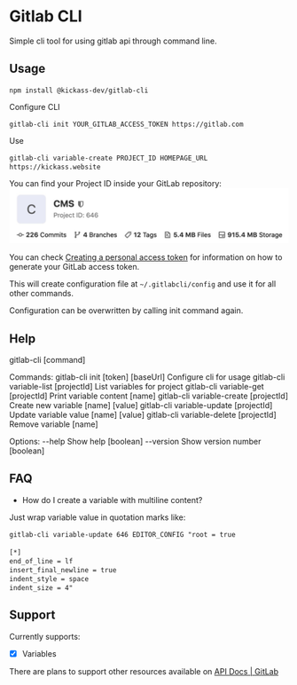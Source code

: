 # Gitlab CLI

Simple cli tool for using gitlab api through command line.

## Usage

```
npm install @kickass-dev/gitlab-cli
```

Configure CLI
```
gitlab-cli init YOUR_GITLAB_ACCESS_TOKEN https://gitlab.com
```

Use
```
gitlab-cli variable-create PROJECT_ID HOMEPAGE_URL https://kickass.website
```

You can find your Project ID inside your GitLab repository:
![Where is my Project ID](https://github.com/capJavert/gitlab-cli/raw/master/images/where-is-my-project-id.jpg "Where is my Project ID")

You can check [Creating a personal access token](https://docs.gitlab.com/ee/user/profile/personal_access_tokens.html#creating-a-personal-access-token) for information on how to generate your GitLab access token.

This will create configuration file at `~/.gitlabcli/config` and use it for all other commands.

Configuration can be overwritten by calling init command again.

## Help

gitlab-cli [command]

Commands:
  gitlab-cli init [token] [baseUrl]         Configure cli for usage
  gitlab-cli variable-list [projectId]      List variables for project
  gitlab-cli variable-get [projectId]       Print variable content
  [name]
  gitlab-cli variable-create [projectId]    Create new variable
  [name] [value]
  gitlab-cli variable-update [projectId]    Update variable value
  [name] [value]
  gitlab-cli variable-delete [projectId]    Remove variable
  [name]

Options:
  --help     Show help                                                 [boolean]
  --version  Show version number                                       [boolean]

## FAQ
* How do I create a variable with multiline content?

Just wrap variable value in quotation marks like:
```
gitlab-cli variable-update 646 EDITOR_CONFIG "root = true

[*]
end_of_line = lf
insert_final_newline = true
indent_style = space
indent_size = 4"
``` 

## Support

Currently supports:
- [x] Variables

There are plans to support other resources available on [API Docs | GitLab](https://docs.gitlab.com/ee/api/README.html)
